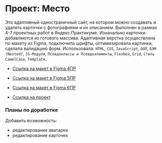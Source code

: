 # Проект: Место

Это адаптивный одностраничный сайт, на котором можно создавать и удалять карточки
с фотографиями и их описанием. Выполнен в рамках 4-7 проектных работ в
Яндекс.Практикуме. Изначально карточки добавляются из готового массива.
Адаптивная верстка осуществлена по макету из Figma, подключила шрифты,
оптимизировала картинки, сделала валидацию форм. Использовала: `HTML`, 
`CSS`, `JavaScript`, `ООП`, `БЭМ (Nested)`, `JS-Модули`, `Псевдоклассы
и Псевдоэлементы`, `Flexbox`, `Grid`, `Стиль CamelCase`, `Template`.

* [Ссылка на макет в Figma 4ПР](https://www.figma.com/file/2cn9N9jSkmxD84oJik7xL7/JavaScript.-Sprint-4?node-id=0%3A1)
* [Ссылка на макет в Figma 5ПР](https://www.figma.com/file/bjyvbKKJN2naO0ucURl2Z0/JavaScript.-Sprint-5?node-id=0%3A1)
* [Ссылка на макет в Figma 6ПР](https://www.figma.com/file/kRVLKwYG3d1HGLvh7JFWRT/JavaScript.-Sprint-6?node-id=0%3A1)

* [Ссылка на проект](https://irinaais.github.io/mesto/)

### Планы по доработке

Добавить возможность:
* редактирование аватарки
* редактирование карточек

